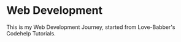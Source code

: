 # Web Development
<p>This is my Web Development Journey, started from Love-Babber's Codehelp Tutorials.</p>

